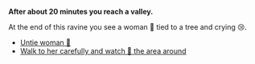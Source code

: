 **After about 20 minutes you reach a valley.**

At the end of this ravine you see a woman 👩 tied to a tree and crying 😢. 

- [Untie woman 👩](9-1BC.md)
- [Walk to her carefully and watch 👀 the area around](9-1BD.md)